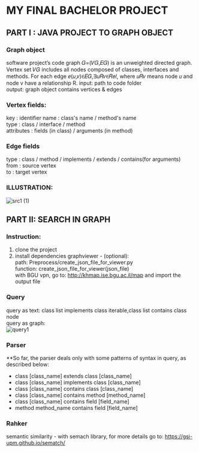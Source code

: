 # __**MY FINAL BACHELOR PROJECT**__

## PART I : JAVA PROJECT TO GRAPH OBJECT

### Graph object
software project’s code graph 𝐺=(𝑉𝐺,𝐸𝐺) is an unweighted directed graph. Vertex set 𝑉𝐺 includes all nodes composed of classes, interfaces and methods. For each edge 𝑒(𝑢,𝑣)∈𝐸𝐺,∃𝑢𝑅𝑣∈𝑅𝑒𝑙, where 𝑢𝑅𝑣 means node 𝑢 and node v have a relationship R.
input: path to code folder\
output: graph object contains vertices & edges
### Vertex fields:
key : identifier
name : class's name / method's name\
type : class / interface / method\
attributes : fields (in class) / arguments (in method)
### Edge fields
type : class / method / implements / extends / contains(for arguments)\
from : source vertex\
to : target vertex
### ILLUSTRATION:
![src1 (1)](https://user-images.githubusercontent.com/62445178/148656861-98410dbf-f92d-4e69-9fae-c562716cd0e5.png)

## PART II: SEARCH IN GRAPH
### Instruction:
1. clone the project
2. install dependencies
graphviewer - (optional):\
path: Preprocess/create_json_file_for_viewer.py\
function: create_json_file_for_viewer(json_file)\
with BGU vpn, go to: http://khmap.ise.bgu.ac.il/map and import the output file

### Query
query as text: class list implements class iterable,class list contains class node\
query as graph:\
![query1](https://user-images.githubusercontent.com/62445178/148056668-61379d48-9b40-4419-ae4a-f3c919d67483.png)


### Parser
**So far, the parser deals only with some patterns of syntax in query, as described below:
- class [class_name] extends class [class_name]
- class [class_name] implements class [class_name]
- class [class_name] contains class [class_name]
- class [class_name] contains method [method_name]
- class [class_name] contains field [field_name]
- method method_name contains field [field_name]

### Rahker
semantic similarity - with semach library, for more details go to: https://gsi-upm.github.io/sematch/


